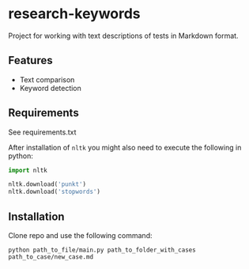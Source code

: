 # research-keywords

Project for working with text descriptions of tests in Markdown format.

## Features

* Text comparison
* Keyword detection 

## Requirements

See requirements.txt

After installation of `nltk` you might also need to execute the 
following in python:
```python
import nltk

nltk.download('punkt')
nltk.download('stopwords')
```

## Installation 

Clone repo and use the following command:

```shell
python path_to_file/main.py path_to_folder_with_cases path_to_case/new_case.md
```